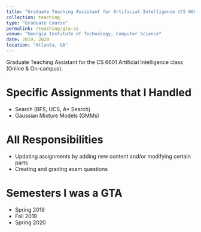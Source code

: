 ```yaml
---
title: "Graduate Teaching Assistant for Artificial Intelligence (CS 6601)"
collection: teaching
type: "Graduate Course"
permalink: /teaching/gta-ai
venue: "Georgia Institute of Technology, Computer Science"
date: 2019, 2020
location: "Atlanta, GA"
---
```


Graduate Teaching Assistant for the CS 6601 Artificial Intelligence class (Online & On-campus).

Specific Assignments that I Handled
======
- Search (BFS, UCS, A* Search)
- Gaussian Mixture Models (GMMs)

All Responsibilities
======
- Updating assignments by adding new content and/or modifying certain parts
- Creating and grading exam questions

Semesters I was a GTA
======
- Spring 2019
- Fall 2019
- Spring 2020